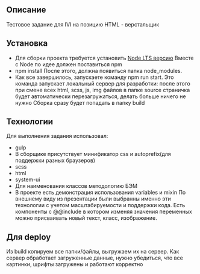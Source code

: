 ## Описание
Тестовое задание для IVI на позицию HTML - верстальщик

## Установка
* Для сборки проекта требуется установить [Node LTS версию](https://nodejs.org/en/)
Вместе с Node по идее должен поставиться npm
* npm install
После этого, должна появиться папка node_modules.
* Как все завершилось, запускаете команду npm run start. 
Это команда запускает локальный сервер для разработки: после этого при смене всех html, scss, js, img файлов в папке source страничка будет автоматически перезагружаться, делать больше ничего не нужно Сборка сразу будет попадать в папку build

## Технологии
Для выполнения задания использовал:
* gulp
* В сборщике присутствует минификатор css и autoprefix(для поддержки разных браузеров)
* scss
* html
* system-ui
* Для наименования классов методологию БЭМ
* В проекте есть демонстрация использования variables и mixin
По внешнему виду из презентации были выбранны именно эти технологии с учетом масштабируемости и поддержки кода. Есть компоненты с @@include в котором изменяя значения переменных можно присваивать новый текст, класс, изображение.

## Для deploy
Из build копируем все папки/файлы, выгружаем их на сервер.
Как сервер обработает загруженные данные, нужно убедиться, что все картинки, шрифты загружены и работают корректно
